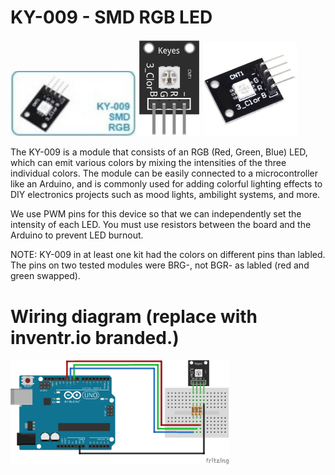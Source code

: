 # KY-009 - SMD RGB LED

<img src="KY-009_SMD_RGB_LED.jpg" width="200">
<img src="KY-009_SMD_RGB_LED2.png" width="100">
<img src="KY-009_SMD_RGB_LED3.jpg" width="150">

The KY-009 is a module that consists of an RGB (Red, Green, Blue) LED, which can emit various colors by mixing the intensities of the three individual colors. The module can be easily connected to a microcontroller like an Arduino, and is commonly used for adding colorful lighting effects to DIY electronics projects such as mood lights, ambilight systems, and more.

We use PWM pins for this device so that we can independently set the intensity of each LED.  You must use resistors between the board and the Arduino to prevent LED burnout.

NOTE: KY-009 in at least one kit had the colors on different pins than labled.  The pins on two tested modules were BRG-, not BGR- as labled (red and green swapped).

# Wiring diagram (replace with inventr.io branded.)
<img src="KY-009_SMD_RGB_LED_Wiring.png" width="350">
